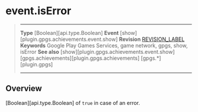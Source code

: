 # event.isError

> --------------------- ------------------------------------------------------------------------------------------
> __Type__              [Boolean][api.type.Boolean]
> __Event__             [show][plugin.gpgs.achievements.event.show]
> __Revision__          [REVISION_LABEL](REVISION_URL)
> __Keywords__          Google Play Games Services, game network, gpgs, show, isError
> __See also__          [show][plugin.gpgs.achievements.event.show]
>						[gpgs.achievements][plugin.gpgs.achievements]
>                       [gpgs.*][plugin.gpgs]
> --------------------- ------------------------------------------------------------------------------------------

## Overview

[Boolean][api.type.Boolean] of `true` in case of an error.